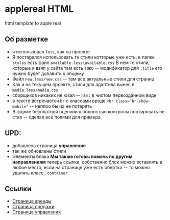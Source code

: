 # applereal HTML
html template to apple real

## Об разметке
* я использовал `less`, как на проекте
* Я постарался использовать те стили котторые уже есть, в папке `styles` есть файл `available.less\available.css`
В нем те стили, которые я взял у сайта там есть `TODO` -- модификатор для `.title` его нужно будет добавить к общему
* Файл `new.less/new.css` -- там все актуальные стили для страниц
* Как и на текущем проекте, стили для адаптива вынес в `media.less/media.css`
* сборщиков никаких не юзал -- `html` в чистом первозданном виде
* в тексте встречается `br` с классами вроде `<br class="br-show-mobile"` -- неплоо бы их не потерять
* В форме бесплатной оценкии я полностью контролы портировать не стал -- сделал все полями для примера

## UPD:
* добавлена страница **управление**
* так же обновлены стили
* Элементы блока **Мы также готовы помочь по другим направлениям** теперь ссылки, собственно блок можно вставлять в любое место, если на странице уже есть обертка -- то можно удалять класс `.container`

## Ссылки
* [Страница аренды](https://durkayo.github.io/applereal/rent.html)
* [Страница продажи](https://durkayo.github.io/applereal/sale.html)
* [Страница управления](https://durkayo.github.io/applereal/management.html)
